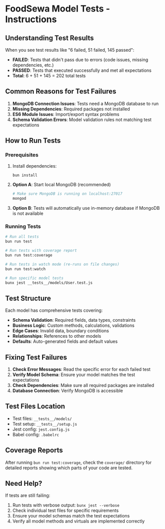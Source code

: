 # FoodSewa Model Tests - Instructions

## Understanding Test Results

When you see test results like "6 failed, 51 failed, 145 passed":

- **FAILED**: Tests that didn't pass due to errors (code issues, missing dependencies, etc.)
- **PASSED**: Tests that executed successfully and met all expectations
- **Total**: 6 + 51 + 145 = 202 total tests

## Common Reasons for Test Failures

1. **MongoDB Connection Issues**: Tests need a MongoDB database to run
2. **Missing Dependencies**: Required packages not installed
3. **ES6 Module Issues**: Import/export syntax problems
4. **Schema Validation Errors**: Model validation rules not matching test expectations

## How to Run Tests

### Prerequisites
1. Install dependencies:
   ```bash
   bun install
   ```

2. **Option A**: Start local MongoDB (recommended)
   ```bash
   # Make sure MongoDB is running on localhost:27017
   mongod
   ```

3. **Option B**: Tests will automatically use in-memory database if MongoDB is not available

### Running Tests

```bash
# Run all tests
bun run test

# Run tests with coverage report
bun run test:coverage

# Run tests in watch mode (re-runs on file changes)
bun run test:watch

# Run specific model tests
bunx jest __tests__/models/User.test.js
```

## Test Structure

Each model has comprehensive tests covering:

- **Schema Validation**: Required fields, data types, constraints
- **Business Logic**: Custom methods, calculations, validations
- **Edge Cases**: Invalid data, boundary conditions
- **Relationships**: References to other models
- **Defaults**: Auto-generated fields and default values

## Fixing Test Failures

1. **Check Error Messages**: Read the specific error for each failed test
2. **Verify Model Schema**: Ensure your model matches the test expectations
3. **Check Dependencies**: Make sure all required packages are installed
4. **Database Connection**: Verify MongoDB is accessible

## Test Files Location

- Test files: `__tests__/models/`
- Test setup: `__tests__/setup.js`
- Jest config: `jest.config.js`
- Babel config: `.babelrc`

## Coverage Reports

After running `bun run test:coverage`, check the `coverage/` directory for detailed reports showing which parts of your code are tested.

## Need Help?

If tests are still failing:
1. Run tests with verbose output: `bunx jest --verbose`
2. Check individual test files for specific requirements
3. Ensure your model schemas match the test expectations
4. Verify all model methods and virtuals are implemented correctly